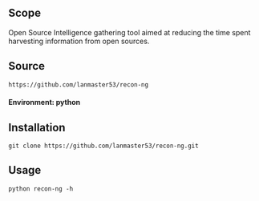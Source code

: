 ## Scope
Open Source Intelligence gathering tool aimed at reducing the time spent harvesting information from open sources.

## Source
```
https://github.com/lanmaster53/recon-ng
```
#### Environment: python


## Installation
```
git clone https://github.com/lanmaster53/recon-ng.git
```

## Usage
```
python recon-ng -h
```




